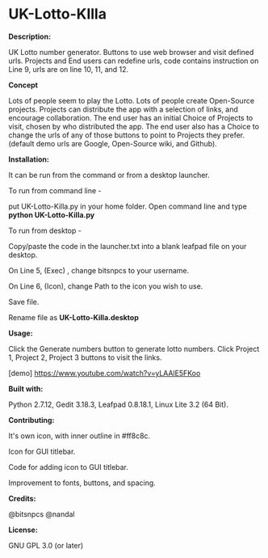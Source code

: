 # UK-Lotto-KIlla


**Description:**

UK Lotto number generator.
Buttons to use web browser and visit defined urls.
Projects and End users can redefine urls, code contains instruction on Line 9, urls are on line 10, 11, and 12.

**Concept**

Lots of people seem to play the Lotto.
Lots of people create Open-Source projects.
Projects can distribute the app with a selection of links, and encourage collaboration.
The end user has an initial Choice of Projects to visit, chosen by who distributed the app.
The end user also has a Choice to change the urls of any of those buttons to point to Projects they prefer.
(default demo urls are Google, Open-Source wiki, and Github).

**Installation:** 

It can be run from the command or from a desktop launcher.

To run from command line -

put UK-Lotto-Killa.py in your home folder.
Open command line and type **python UK-Lotto-Killa.py**

To run from desktop -

Copy/paste the code in the launcher.txt into a blank leafpad file on your desktop.

On Line 5, (Exec) , change bitsnpcs to your username.

On Line 6, (Icon), change Path to the icon you wish to use.

Save file.

Rename file as **UK-Lotto-Killa.desktop**

**Usage:**

Click the Generate numbers button to generate lotto numbers.
Click Project 1, Project 2, Project 3 buttons to visit the links.

[demo] https://www.youtube.com/watch?v=yLAAlE5FKoo

**Built with:**

Python 2.7.12, Gedit 3.18.3, Leafpad 0.8.18.1, Linux Lite 3.2 (64 Bit).

**Contributing:** 

It's own icon, with inner outline in #ff8c8c.

Icon for GUI titlebar.

Code for adding icon to GUI titlebar.

Improvement to fonts, buttons, and spacing. 


**Credits:**

@bitsnpcs 
@nandal

**License:**

GNU GPL 3.0 (or later)
